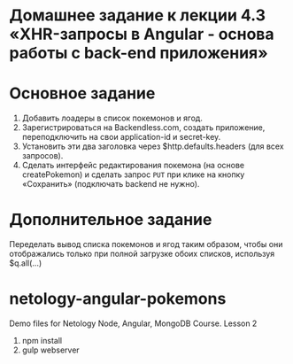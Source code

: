 #   Домашнее задание к лекции 4.3 «XHR-запросы в Angular - основа работы с back-end приложения»

#   Основное задание

1. Добавить лоадеры в список покемонов и ягод.
2. Зарегистрироваться на Backendless.com, создать приложение, переподключить на свои application-id и secret-key.
3. Установить эти два заголовка через $http.defaults.headers (для всех запросов).
4. Сделать интерфейс редактирования покемона (на основе createPokemon) и сделать запрос `PUT` при клике на кнопку «Сохранить» (подключать backend не нужно).

#   Дополнительное задание

Переделать вывод списка покемонов и ягод таким образом, чтобы они отображались только при полной загрузке обоих списков, используя $q.all(...)

# netology-angular-pokemons
Demo files for Netology Node, Angular, MongoDB Course. Lesson 2

1. npm install
2. gulp webserver
